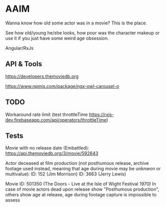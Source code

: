 # AAIM

Wanna know how old some actor was in a movie? This is the place.

See how old/young he/she looks, how poor was the character makeup or use it if you just have some weird age obsession.

Angular/RxJs

## API & Tools

https://developers.themoviedb.org

https://www.npmjs.com/package/ngx-owl-carousel-o

## TODO

Workaround rate limit (test throttleTime https://rxjs-dev.firebaseapp.com/api/operators/throttleTime)

## Tests

Movie with no release date (Embattled):
https://api.themoviedb.org/3/movie/592643

Actor deceased at film production (not posthumous release, archive footage used instead, meaning that age during movie may be unknwon or multivalue):
ID: 152 (Jim Morrison)
ID: 3663 (Jerry Lewis)

Movie ID: 501350 (The Doors - Live at the Isle of Wight Festival 1970)
In case of movie actors dead upon release show "Posthumous production", others show age at release, age during footage capture is impossible to assess
